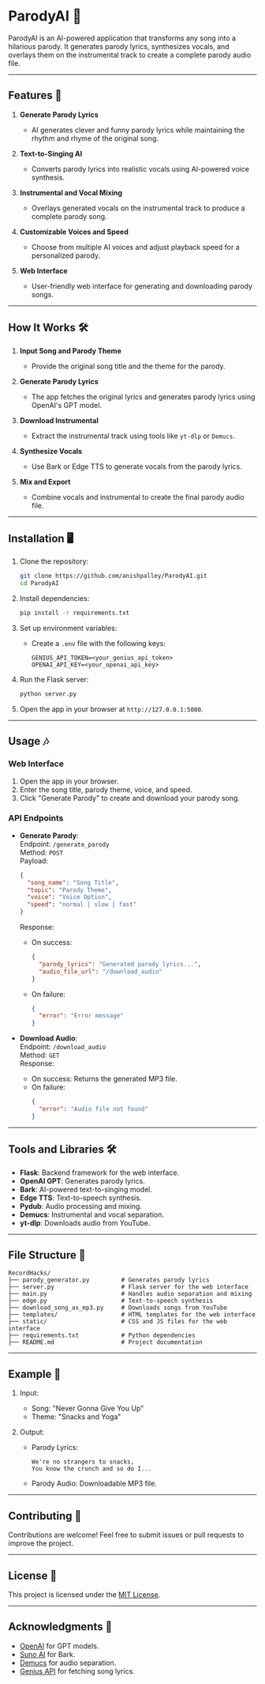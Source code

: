 # ParodyAI 🎤

ParodyAI is an AI-powered application that transforms any song into a hilarious parody. It generates parody lyrics, synthesizes vocals, and overlays them on the instrumental track to create a complete parody audio file.

---

## Features 🚀

1. **Generate Parody Lyrics**  
   - AI generates clever and funny parody lyrics while maintaining the rhythm and rhyme of the original song.

2. **Text-to-Singing AI**  
   - Converts parody lyrics into realistic vocals using AI-powered voice synthesis.

3. **Instrumental and Vocal Mixing**  
   - Overlays generated vocals on the instrumental track to produce a complete parody song.

4. **Customizable Voices and Speed**  
   - Choose from multiple AI voices and adjust playback speed for a personalized parody.

5. **Web Interface**  
   - User-friendly web interface for generating and downloading parody songs.

---

## How It Works 🛠️

1. **Input Song and Parody Theme**  
   - Provide the original song title and the theme for the parody.

2. **Generate Parody Lyrics**  
   - The app fetches the original lyrics and generates parody lyrics using OpenAI's GPT model.

3. **Download Instrumental**  
   - Extract the instrumental track using tools like `yt-dlp` or `Demucs`.

4. **Synthesize Vocals**  
   - Use Bark or Edge TTS to generate vocals from the parody lyrics.

5. **Mix and Export**  
   - Combine vocals and instrumental to create the final parody audio file.

---

## Installation 🖥️

1. Clone the repository:
   ```bash
   git clone https://github.com/anishpalley/ParodyAI.git
   cd ParodyAI
   ```

2. Install dependencies:
   ```bash
   pip install -r requirements.txt
   ```

3. Set up environment variables:
   - Create a `.env` file with the following keys:
     ```
     GENIUS_API_TOKEN=<your_genius_api_token>
     OPENAI_API_KEY=<your_openai_api_key>
     ```

4. Run the Flask server:
   ```bash
   python server.py
   ```

5. Open the app in your browser at `http://127.0.0.1:5000`.

---

## Usage 🎶

### Web Interface
1. Open the app in your browser.
2. Enter the song title, parody theme, voice, and speed.
3. Click "Generate Parody" to create and download your parody song.

### API Endpoints
- **Generate Parody**:  
  Endpoint: `/generate_parody`  
  Method: `POST`  
  Payload:  
  ```json
  {
    "song_name": "Song Title",
    "topic": "Parody Theme",
    "voice": "Voice Option",
    "speed": "normal | slow | fast"
  }
  ```
  Response:  
  - On success:  
    ```json
    {
      "parody_lyrics": "Generated parody lyrics...",
      "audio_file_url": "/download_audio"
    }
    ```
  - On failure:  
    ```json
    {
      "error": "Error message"
    }
    ```

- **Download Audio**:  
  Endpoint: `/download_audio`  
  Method: `GET`  
  Response:  
  - On success: Returns the generated MP3 file.  
  - On failure:  
    ```json
    {
      "error": "Audio file not found"
    }
    ```

---

## Tools and Libraries 🛠️

- **Flask**: Backend framework for the web interface.
- **OpenAI GPT**: Generates parody lyrics.
- **Bark**: AI-powered text-to-singing model.
- **Edge TTS**: Text-to-speech synthesis.
- **Pydub**: Audio processing and mixing.
- **Demucs**: Instrumental and vocal separation.
- **yt-dlp**: Downloads audio from YouTube.

---

## File Structure 📂

```
RecordHacks/
├── parody_generator.py         # Generates parody lyrics
├── server.py                   # Flask server for the web interface
├── main.py                     # Handles audio separation and mixing
├── edge.py                     # Text-to-speech synthesis
├── download_song_as_mp3.py     # Downloads songs from YouTube
├── templates/                  # HTML templates for the web interface
├── static/                     # CSS and JS files for the web interface
├── requirements.txt            # Python dependencies
├── README.md                   # Project documentation
```

---

## Example 🎤

1. Input:  
   - Song: "Never Gonna Give You Up"  
   - Theme: "Snacks and Yoga"

2. Output:  
   - Parody Lyrics:  
     ```
     We're no strangers to snacks,  
     You know the crunch and so do I...  
     ```
   - Parody Audio: Downloadable MP3 file.

---

## Contributing 🤝

Contributions are welcome! Feel free to submit issues or pull requests to improve the project.

---

## License 📜

This project is licensed under the [MIT License](LICENSE).

---

## Acknowledgments 🙌

- [OpenAI](https://openai.com) for GPT models.
- [Suno AI](https://github.com/suno-ai/bark) for Bark.
- [Demucs](https://github.com/facebookresearch/demucs) for audio separation.
- [Genius API](https://genius.com/developers) for fetching song lyrics.